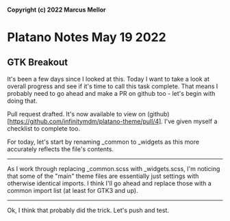#### Copyright (c) 2022 Marcus Mellor
# Platano Notes May 19 2022

## GTK Breakout
It's been a few days since I looked at this. Today I want to take a look at overall progress and see if it's time to call this task complete. That means I probably need to go ahead and make a PR on github too - let's begin with doing that.

Pull request drafted. It's now available to view on (github)[https://github.com/infinitymdm/platano-theme/pull/4]. I've given myself a checklist to complete too.

For today, let's start by renaming _common to _widgets as this more accurately reflects the file's contents.

* * *

As I work through replacing _common.scss with _widgets.scss, I'm noticing that some of the "main" theme files are essentially just settings with otherwise identical imports. I think I'll go ahead and replace those with a common import list (at least for GTK3 and up).

* * *

Ok, I think that probably did the trick. Let's push and test.